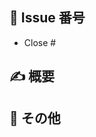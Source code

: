 ## 🎲 Issue 番号

- Close #

## ✍️ 概要

<!--
  その変更を提案する意図をご説明ください。どの問題が解決したり、機能的な追加がなされたりしますか。
-->


## 📝 その他

<!--
  そのほかに、必要かもしれない有用な情報がありましたらご記入ください。
-->
